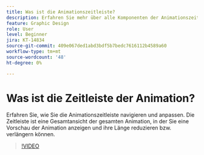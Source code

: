 ```yaml
---
title: Was ist die Animationszeitleiste?
description: Erfahren Sie mehr über alle Komponenten der Animationszeitleiste
feature: Graphic Design
role: User
level: Beginner
jira: KT-14834
source-git-commit: 409e067ded1abd3bdf5b7bedc7616112b4589a60
workflow-type: tm+mt
source-wordcount: '48'
ht-degree: 0%

---
```


# Was ist die Zeitleiste der Animation?

Erfahren Sie, wie Sie die Animationszeitleiste navigieren und anpassen. Die Zeitleiste ist eine Gesamtansicht der gesamten Animation, in der Sie eine Vorschau der Animation anzeigen und ihre Länge reduzieren bzw. verlängern können.

>[!VIDEO](https://video.tv.adobe.com/v/3426978?quality=12&learn=on&hidetitle=true)

